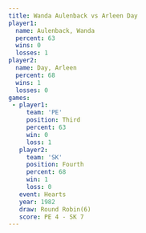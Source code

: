 ```yaml
---
title: Wanda Aulenback vs Arleen Day
player1:                
  name: Aulenback, Wanda
  percent: 63           
  wins: 0               
  losses: 1             
player2:                
  name: Day, Arleen     
  percent: 68           
  wins: 1               
  losses: 0             
games:
 - player1:         
     team: 'PE'     
     position: Third
     percent: 63    
     win: 0         
     loss: 1        
   player2:          
     team: 'SK'      
     position: Fourth
     percent: 68     
     win: 1          
     loss: 0         
   event: Hearts       
   year: 1982          
   draw: Round Robin(6)
   score: PE 4 - SK 7  
---
```

